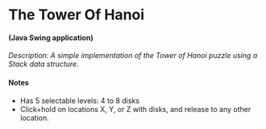 # The Tower Of Hanoi

#### (Java Swing application)

*Description: A simple implementation of the Tower of Hanoi puzzle using a Stack data structure.*

#### Notes
* Has 5 selectable levels: 4 to 8 disks
* Click+hold on locations X, Y, or Z with disks, and release to any other location.
